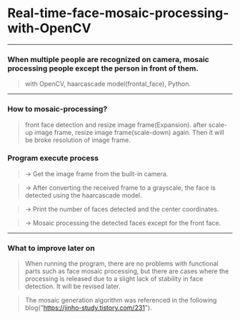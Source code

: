 # Real-time-face-mosaic-processing-with-OpenCV
---
### When multiple people are recognized on camera, mosaic processing people except the person in front of them.

> with OpenCV, haarcascade model(frontal_face), Python.

---

### How to mosaic-processing?
> front face detection and resize image frame(Expansion). after scale-up image frame, resize image frame(scale-down) again.
> Then it will be broke resolution of image frame.


### Program execute process
> -> Get the image frame from the built-in camera.

> -> After converting the received frame to a grayscale, the face is detected using the haarcascade model.

> -> Print the number of faces detected and the center coordinates. 

> -> Mosaic processing the detected faces except for the front face.

---
### What to improve later on

> When running the program, there are no problems with functional parts such as face mosaic processing, but there are cases where the processing is released due to a slight lack of stability in face detection. It will be revised later.

> The mosaic generation algorithm was referenced in the following blog("https://jinho-study.tistory.com/231").

